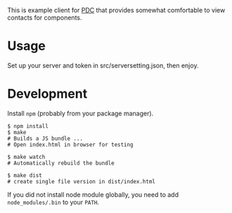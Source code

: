 This is example client for [PDC] that provides somewhat comfortable to view
contacts for components.

[PDC]: https://github.com/release-engineering/product-definition-center


# Usage

Set up your server and token in src/serversetting.json, then enjoy.


# Development

Install `npm` (probably from your package manager).

    $ npm install
    $ make
    # Builds a JS bundle ...
    # Open index.html in browser for testing
    
    $ make watch
    # Automatically rebuild the bundle

    $ make dist
    # create single file version in dist/index.html

If you did not install node module globally, you need to add
`node_modules/.bin` to your `PATH`.
